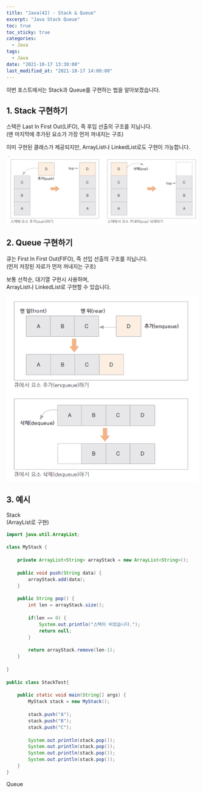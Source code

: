 ```yaml
---
title: "Java(42) - Stack & Queue"
excerpt: "Java Stack Queue"
toc: true
toc_sticky: true
categories:
  - Java
tags:
  - Java
date: "2021-10-17 13:30:00"
last_modified_at: "2021-10-17 14:00:00"
---
```


이번 포스트에서는 Stack과 Queue를 구현하는 법을 알아보겠습니다.<br/>

## 1. Stack 구현하기

스택은 Last In First Out(LIFO), 즉 후입 선출의 구조를 지닙니다.<br/>
(맨 마지막에 추가된 요소가 가장 먼저 꺼내지는 구조)<br/>

이미 구현된 클래스가 제공되지만, ArrayList나 LinkedList로도 구현이 가능합니다.<br/>

![stack](/images/stack2.png)<br/>

## 2. Queue 구현하기

큐는 First In First Out(FIFO), 즉 선입 선출의 구조를 지닙니다.<br/>
(먼저 저장된 자료가 먼저 꺼내지는 구조)<br/>

보통 선착순, 대기열 구현시 사용하며,<br/>
ArrayList나 LinkedList로 구현할 수 있습니다.<br/>

![queue](/images/queue2.png)<br/>

## 3. 예시

Stack<br/>
(ArrayList로 구현)<br/>

```java
import java.util.ArrayList;

class MyStack {

	private ArrayList<String> arrayStack = new ArrayList<String>();

	public void push(String data) {
		arrayStack.add(data);
	}

	public String pop() {
		int len = arrayStack.size();

		if(len == 0) {
			System.out.println("스택이 비었습니다.");
			return null;
		}

		return arrayStack.remove(len-1);
	}

}

public class StackTest{

	public static void main(String[] args) {
		MyStack stack = new MyStack();

		stack.push("A");
		stack.push("B");
		stack.push("C");

		System.out.println(stack.pop());
		System.out.println(stack.pop());
		System.out.println(stack.pop());
		System.out.println(stack.pop());
	}
}
```

Queue<br/>
